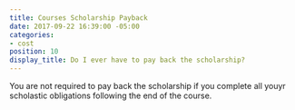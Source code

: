 ```yaml
---
title: Courses Scholarship Payback
date: 2017-09-22 16:39:00 -05:00
categories:
- cost
position: 10
display_title: Do I ever have to pay back the scholarship?
---
```


You are not required to pay back the scholarship if you complete all youyr scholastic obligations following the end of the course.
